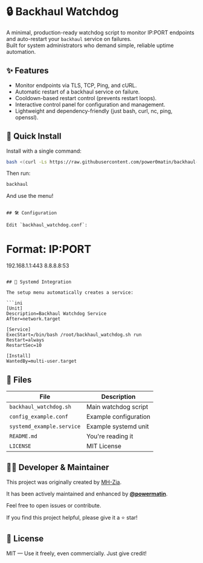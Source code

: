 # 🔒 Backhaul Watchdog

A minimal, production-ready watchdog script to monitor IP:PORT endpoints and auto-restart your `backhaul` service on failures.  
Built for system administrators who demand simple, reliable uptime automation.

## ✨ Features

- Monitor endpoints via TLS, TCP, Ping, and cURL.
- Automatic restart of a backhaul service on failure.
- Cooldown-based restart control (prevents restart loops).
- Interactive control panel for configuration and management.
- Lightweight and dependency-friendly (just bash, curl, nc, ping, openssl).

## 🚀 Quick Install

Install with a single command:

```bash
bash <(curl -Ls https://raw.githubusercontent.com/power0matin/backhaul-watchdog/main/install.sh)
```

Then run:

```bash
backhaul
```

And use the menu!

```

## 🛠 Configuration

Edit `backhaul_watchdog.conf`:

```

# Format: IP:PORT

192.168.1.1:443
8.8.8.8:53

````

## 🔁 Systemd Integration

The setup menu automatically creates a service:

```ini
[Unit]
Description=Backhaul Watchdog Service
After=network.target

[Service]
ExecStart=/bin/bash /root/backhaul_watchdog.sh run
Restart=always
RestartSec=10

[Install]
WantedBy=multi-user.target
````

## 📂 Files

| File                      | Description           |
| ------------------------- | --------------------- |
| `backhaul_watchdog.sh`    | Main watchdog script  |
| `config_example.conf`     | Example configuration |
| `systemd_example.service` | Example systemd unit  |
| `README.md`               | You're reading it     |
| `LICENSE`                 | MIT License           |

## 👨‍💻 Developer & Maintainer

This project was originally created by [MH-Zia](https://github.com/MH-Zia).

It has been actively maintained and enhanced by **[@powermatin](https://github.com/power0matin)**.

Feel free to open issues or contribute.

If you find this project helpful, please give it a ⭐️ star!


## 📜 License

MIT — Use it freely, even commercially. Just give credit!

